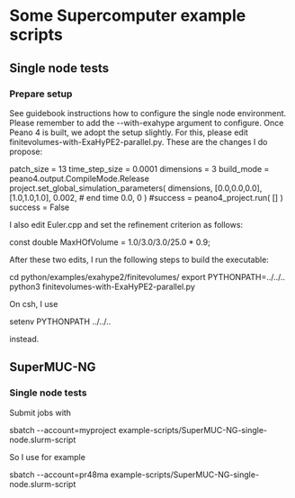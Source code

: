 # Some Supercomputer example scripts #



## Single node tests ##

### Prepare setup ###

See guidebook instructions how to configure the single node environment.
Please remember to add the --with-exahype argument to configure. Once 
Peano 4 is built, we adopt the setup slightly. For this, please edit 
finitevolumes-with-ExaHyPE2-parallel.py. These are the changes I do 
propose:


patch_size     = 13
time_step_size = 0.0001
dimensions = 3
build_mode = peano4.output.CompileMode.Release
project.set_global_simulation_parameters(
    dimensions, [0.0,0.0,0.0], [1.0,1.0,1.0],
    0.002,                       # end time
    0.0, 0
)
\#success = peano4_project.run( [] )
success = False



I also edit Euler.cpp and set the refinement criterion as follows:


  const double MaxHOfVolume  = 1.0/3.0/3.0/25.0 * 0.9;


After these two edits, I run the following steps to build the executable:


cd python/examples/exahype2/finitevolumes/
export PYTHONPATH=../../..
python3 finitevolumes-with-ExaHyPE2-parallel.py

On csh, I use

setenv PYTHONPATH ../../..

instead.


## SuperMUC-NG ##


### Single node tests ###


Submit jobs with

sbatch --account=myproject example-scripts/SuperMUC-NG-single-node.slurm-script

So I use for example 

sbatch --account=pr48ma example-scripts/SuperMUC-NG-single-node.slurm-script




